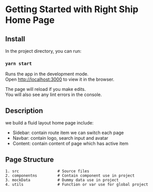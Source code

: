 # Getting Started with Right Ship Home Page
## Install

In the project directory, you can run:

### `yarn start`

Runs the app in the development mode.\
Open [http://localhost:3000](http://localhost:3000) to view it in the browser.

The page will reload if you make edits.\
You will also see any lint errors in the console.

## Description

we build a fluid layout home page include:
  - Sidebar: contain route item we can switch each page
  - Navbar: contain logo, search input and avatar
  - Content: contain content of page which has active item

## Page Structure
    1. src                 # Source files 
    2. componentns         # Contain component use in project
    3. mockData            # Dummy data use in project
    4. utils               # Function or var use for global project


